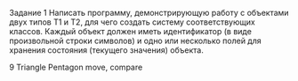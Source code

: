 Задание 1 Написать программу, демонстрирующую работу с объектами
двух типов T1 и T2, для чего создать систему соответствующих классов.
Каждый объект должен иметь идентификатор (в виде произвольной строки
символов) и одно или несколько полей для хранения состояния (текущего
значения) объекта.

9
Triangle
Pentagon
move, compare